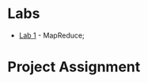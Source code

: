 # Labs

* [Lab 1](lab1) - MapReduce;

<!--
* [Lab 2](lab2) - MrJob + MapReduce;
* [Lab 3](lab3) - Spark Core;
* [Lab 4](lab4) - Spark SQL/Dataframes;
* [Lab 5](lab5) - Spark SQL/SQL;
-->
# Project Assignment

